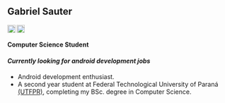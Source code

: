 ## Gabriel Sauter
<a href="https://www.linkedin.com/in/gabrielsauter/">
  <img align="left" alt="Gabriel's Linkdein" width="18px" src="https://cdn.jsdelivr.net/npm/simple-icons@v3/icons/linkedin.svg" />
</a>
<a href="https://github.com/GabSauter">
  <img align="left" alt="Gabriel's Github" width="18px" src="https://cdn.jsdelivr.net/npm/simple-icons@v3/icons/github.svg" />
</a>
<br />

#### Computer Science Student
#### *Currently looking for android development jobs*
- Android development enthusiast.
- A second year student at Federal Technological University of Paraná [(UTFPR)](http://www.utfpr.edu.br/campus/pontagrossa), completing my BSc. degree in Computer Science.
